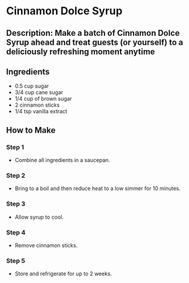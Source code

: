 # Cinnamon Dolce Syrup

## Description: Make a batch of Cinnamon Dolce Syrup ahead and treat guests (or yourself) to a deliciously refreshing moment anytime

## Ingredients

- 0.5 cup sugar
- 3/4 cup cane sugar
- 1/4 cup of brown sugar
- 2 cinnamon sticks
- 1/4 tsp vanilla extract

## How to Make

### Step 1

- Combine all ingredients in a saucepan.

### Step 2

- Bring to a boil and then reduce heat to a low simmer for 10 minutes.

### Step 3

- Allow syrup to cool.

### Step 4

- Remove cinnamon sticks.

### Step 5

- Store and refrigerate for up to 2 weeks.
